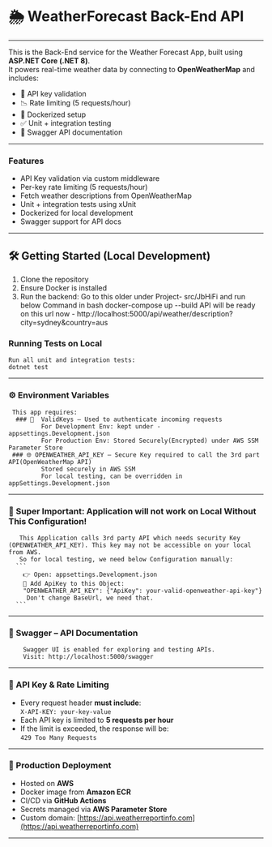 # 🌦️ WeatherForecast Back-End API

---
This is the Back-End service for the Weather Forecast App, built using **ASP.NET Core (.NET 8)**.  
It powers real-time weather data by connecting to **OpenWeatherMap** and includes:
- 🔐 API key validation  
- 📉 Rate limiting (5 requests/hour)  
- 🐳 Dockerized setup  
- ✅ Unit + integration testing  
- 📄 Swagger API documentation  
---

### Features
- API Key validation via custom middleware  
- Per-key rate limiting (5 requests/hour)  
- Fetch weather descriptions from OpenWeatherMap  
- Unit + integration tests using xUnit  
- Dockerized for local development  
- Swagger support for API docs  
---

## 🛠️ Getting Started (Local Development)
1. Clone the repository  
2. Ensure Docker is installed  
3. Run the backend:
   Go to this older under Project- src/JbHiFi and run below Command in bash
     docker-compose up --build
   API will be ready on this url now - http://localhost:5000/api/weather/description?city=sydney&country=aus

### Running Tests on Local
    Run all unit and integration tests:
    dotnet test
---

### ⚙️ Environment Variables
     This app requires:
      ### 🔑  ValidKeys – Used to authenticate incoming requests
             For Development Env: kept under - appsettings.Development.json
             For Production Env: Stored Securely(Encrypted) under AWS SSM Parameter Store
     ### 🌐 OPENWEATHER_API_KEY – Secure Key required to call the 3rd part API(OpenWeatherMap API)
             Stored securely in AWS SSM
             For local testing, can be overridden in appSettings.Development.json
---

### 🚨 Super Important: Application will not work on Local Without This Configuration!
       This Application calls 3rd party API which needs security Key (OPENWEATHER_API_KEY). This key may not be accessible on your local from AWS.
       So for local testing, we need below Configuration manually:
      ```
        👉 Open: appsettings.Development.json  
        🔑 Add ApiKey to this Object: 
        "OPENWEATHER_API_KEY": {"ApiKey": your-valid-openweather-api-key"}
         Don't change BaseUrl, we need that.
      ```
---


### 📄 Swagger – API Documentation
        Swagger UI is enabled for exploring and testing APIs.
        Visit: http://localhost:5000/swagger
---

### 🔐 API Key & Rate Limiting
- Every request header **must include**:  
  `X-API-KEY: your-key-value`
- Each API key is limited to **5 requests per hour**
- If the limit is exceeded, the response will be:  
  `429 Too Many Requests`

---
### 🚀 Production Deployment
- Hosted on **AWS**
- Docker image from **Amazon ECR**
- CI/CD via **GitHub Actions**
- Secrets managed via **AWS Parameter Store**
- Custom domain: [https://api.weatherreportinfo.com](https://api.weatherreportinfo.com)
---




